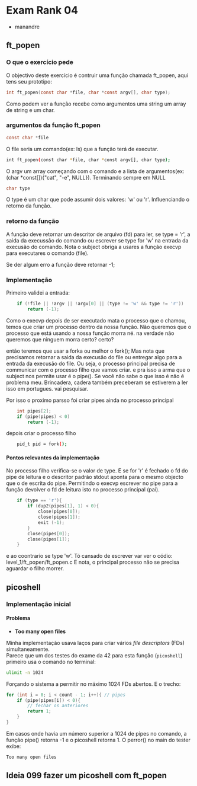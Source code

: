 # Exam Rank 04
- manandre

## ft_popen

### O que o exercício pede

O objectivo deste exercício é contruir uma função chamada ft_popen, aqui tens seu prototipo:

```c
int ft_popen(const char *file, char *const argv[], char type);
```

 Como podem ver a função recebe como argumentos uma string um array de string e um char.
 
### argumentos da função ft_popen

```c
const char *file
```

O file seria um comando(ex: ls) que a função terá de executar.

```bash
int ft_popen(const char *file, char *const argv[], char type);
```

 O argv um array começando com o comando e a lista de argumentos(ex: (char *const[]){"cat", "-e", NULL}). Terminando sempre em NULL
 
 
 
```c
char type
```
O type é um char que pode assumir dois valores: 'w' ou 'r'. Influenciando o retorno da função.

### retorno da função
 
A função deve retornar um descritor de arquivo (fd) para ler, se type = 'r', a saida da execussão do comando ou escrever se type for 'w' na entrada da execusão do comando. Nota o subject obriga a usares a função execvp para executares o comando (file).

Se der algum erro a função deve retornar -1;
 
### Implementação

Primeiro validei a entrada:
```c
	if (!file || !argv || !argv[0] || (type != 'w' && type != 'r'))
		return (-1);
```
Como o execvp depois de ser executado mata o processo que o chamou, temos que criar um processo dentro da nossa função. Não queremos que o processo que está usando a nossa função morra né. na verdade não queremos que ninguem morra certo? certo?

então teremos que usar a forka ou melhor o fork(); Mas nota que precisamos retornar a saida da execusão 
do file ou entregar algo para a entrada da execusão do file. Ou seja, o processo principal precisa de communicar com o processo filho que vamos criar. e pra isso a arma que o subject nos permite usar é o pipe(). Se você não sabe o que isso é não é problema meu. Brincadera, cadera também preceberam se estiverem a ler isso em portugues. vai pesquisar.

Por isso o proximo parsso foi criar pipes ainda no processo principal

```c
	int pipes[2];
	if (pipe(pipes) < 0)
		return (-1);
```
depois criar o processo filho
```bash
	pid_t pid = fork();
```
#### Pontos relevantes da implementação

No processo filho verifica-se o valor de type. E se for 'r' é fechado o fd do pipe de leitura e o descritor padrão stdout aponta para o mesmo objecto que o de escrita do pipe. Permitindo o execvp escrever no pipe para a função devolver o fd de leitura isto no processo principal (pai). 


```c
	if (type == 'r'){
		if (dup2(pipes[1], 1) < 0){
			close(pipes[0]);
			close(pipes[1]);
			exit (-1);
		}
		close(pipes[0]);
		close(pipes[1]);
	}
```

e ao coontrario se type 'w'. Tó cansado de escrever var ver o códio: level_1/ft_popen/ft_popen.c
E nota, o principal processo não se precisa aguardar o filho morrer. 

## picoshell

### Implementação inicial

#### Problema

- **Too many open files**

Minha implementação usava laços para criar vários *file descriptors* (FDs) simultaneamente.  
Parece que um dos testes do exame da 42 para esta função (`picoshell`) primeiro usa o comando no terminal:

```bash
ulimit -n 1024
```
Forçando o sistema a permitir no máximo 1024 FDs abertos. E o trecho:
```c
for (int i = 0; i < count - 1; i++){ // pipes
    if (pipe(pipes[i]) < 0){
        // fechar os anteriores
        return 1;
    }
}
```
Em casos onde havia um número superior a 1024 de pipes no comando, a função pipe() retorna -1 e o picoshell retorna 1. O perror() no main do tester exibe:

```bash
Too many open files
```
## Ideia 099 fazer um picoshell com ft_popen
